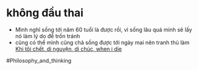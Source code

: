 # không đầu thai

- Mình nghĩ sống tới năm 60 tuổi là được rồi, vì sống lâu quá mình sẽ lấy nó làm lý do để trốn tránh
- cũng có thể mình cũng chả sống được tới ngày mai nên tranh thủ làm [Khi tôi chết, di nguyện, di chúc, when i die](Khi%20tôi%20chết,%20di%20nguyện,%20di%20chúc,%20when%20i%20die.md)

#Philosophy_and_thinking 
